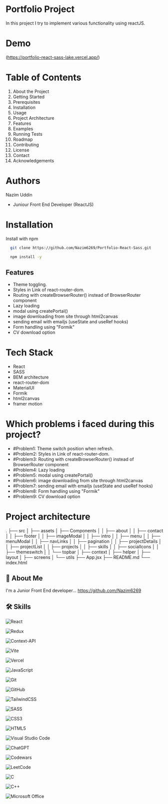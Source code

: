 # Portfolio Project

In this project I try to implement various functionality using reactJS.

# Demo

(https://portfolio-react-sass-lake.vercel.app/)

# Table of Contents

1. About the Project
2. Getting Started
3. Prerequisites
4. Installation
5. Usage
6. Project Architecture
7. Features
8. Examples
9. Running Tests
10. Roadmap
11. Contributing
12. License
13. Contact
14. Acknowledgements

# Authors

Nazim Uddin

- Juniour Front End Developer (ReactJS)

# Installation

Install with npm

```bash
  git clone https://github.com/Nazim6269/Portfolio-React-Sass.git

```

```bash
  npm install -y

```

## Features

- Theme toggling.
- Styles in Link of react-router-dom.
- Routing with createBrowserRouter() instead of BrowserRouter component
- Lazy loading
- modal using createPortal()
- image downloading from site through html2canvas
- sending email with emailjs (useState and useRef hooks)
- Form handling using "Formik"
- CV download option

# Tech Stack

- React
- SASS
- BEM architecture
- react-router-dom
- MaterialUI
- Formik
- html2canvas
- framer motion

# Which problems i faced during this project?

- #Problem1: Theme switch position when refresh.
- #Problem2: Styles in Link of react-router-dom.
- #Problem3: Routing with createBrowserRouter() instead of BrowserRouter component
- #Problem4: Lazy loading
- #Problem5: modal using createPortal()
- #Problem6: image downloading from site through html2canvas
- #Problem7: sending email with emailjs (useState and useRef hooks)
- #Problem8: Form handling using "Formik"
- #Problem9: CV download option

# Project architecture

.
├── src
│ ├── assets
│ ├── Components
│ │ ├── about
│ │ ├── contact
│ │ ├── footer
│ │ ├── imageModal
│ │ ├── intro
│ │ ├── menu
│ │ ├── menuModal
│ │ ├── navLinks
│ │ ├── pagination
│ │ ├── projectDetails
│ │ ├── projectList
│ │ ├── projects
│ │ ├── skills
│ │ ├── socialIcons
│ │ ├── themeswitch
│ │ └── topbar
│ ├── context
│ ├── helper
│ ├── layout
│ ├── screens
│ └── utils
├── App.jsx
├── README.md
└── index.html

## 🚀 About Me

I'm a Junior Front End developer...
https://github.com/Nazim6269

## 🛠 Skills

![React](https://img.shields.io/badge/react-%2320232a.svg?style=for-the-badge&logo=react&logoColor=%2361DAFB)

![Redux](https://img.shields.io/badge/redux-%23593d88.svg?style=for-the-badge&logo=redux&logoColor=white)

![Context-API](https://img.shields.io/badge/Context--Api-000000?style=for-the-badge&logo=react)

![Vite](https://img.shields.io/badge/vite-%23646CFF.svg?style=for-the-badge&logo=vite&logoColor=white)

![Vercel](https://img.shields.io/badge/vercel-%23000000.svg?style=for-the-badge&logo=vercel&logoColor=white)

![JavaScript](https://img.shields.io/badge/javascript-%23323330.svg?style=for-the-badge&logo=javascript&logoColor=%23F7DF1E)

![Git](https://img.shields.io/badge/git-%23F05033.svg?style=for-the-badge&logo=git&logoColor=white)

![GitHub](https://img.shields.io/badge/github-%23121011.svg?style=for-the-badge&logo=github&logoColor=white)

![TailwindCSS](https://img.shields.io/badge/tailwindcss-%2338B2AC.svg?style=for-the-badge&logo=tailwind-css&logoColor=white)

![SASS](https://img.shields.io/badge/SASS-hotpink.svg?style=for-the-badge&logo=SASS&logoColor=white)

![CSS3](https://img.shields.io/badge/css3-%231572B6.svg?style=for-the-badge&logo=css3&logoColor=white)

![HTML5](https://img.shields.io/badge/html5-%23E34F26.svg?style=for-the-badge&logo=html5&logoColor=white)

![Visual Studio Code](https://img.shields.io/badge/Visual%20Studio%20Code-0078d7.svg?style=for-the-badge&logo=visual-studio-code&logoColor=white)

![ChatGPT](https://img.shields.io/badge/chatGPT-74aa9c?style=for-the-badge&logo=openai&logoColor=white)

![Codewars](https://img.shields.io/badge/Codewars-B1361E?style=for-the-badge&logo=codewars&logoColor=grey)

![LeetCode](https://img.shields.io/badge/LeetCode-000000?style=for-the-badge&logo=LeetCode&logoColor=#d16c06)

![C](https://img.shields.io/badge/c-%2300599C.svg?style=for-the-badge&logo=c&logoColor=white)

![C++](https://img.shields.io/badge/c++-%2300599C.svg?style=for-the-badge&logo=c%2B%2B&logoColor=white)

![Microsoft Office](https://img.shields.io/badge/Microsoft_Office-D83B01?style=for-the-badge&logo=microsoft-office&logoColor=white)
